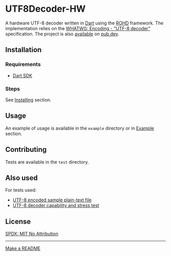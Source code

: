 # UTF8Decoder-HW

A hardware UTF-8 decoder written in [Dart](https://dart.dev/) using the [ROHD](https://github.com/intel/rohd) framework. The implementation relies on the [WHATWG: Encoding - "UTF-8 decoder"](https://encoding.spec.whatwg.org/#utf-8-decoder) specification. The project is also [available](https://pub.dev/packages/utf8decoder_hw) on [pub.dev](https://pub.dev/).

## Installation

### Requirements

* [Dart SDK](https://dart.dev/get-dart)

### Steps

See [Installing](https://pub.dev/packages/utf8decoder_hw/install) section.

## Usage

An example of usage is available in the `example` directory or in [Example](https://pub.dev/packages/utf8decoder_hw/example) section.

## Contributing

Tests are available in the `test` directory.

## Also used

For tests used:

* [UTF-8 encoded sample plain-text file](https://www.cl.cam.ac.uk/~mgk25/ucs/examples/UTF-8-demo.txt)
* [UTF-8 decoder capability and stress test](https://www.cl.cam.ac.uk/~mgk25/ucs/examples/UTF-8-test.txt)

## License

[SPDX: MIT No Attribution](https://spdx.org/licenses/MIT-0.html)

---

[Make a README](https://www.makeareadme.com/)
